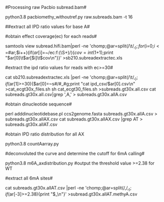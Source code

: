 #Processing raw Pacbio subread.bam#

python3.8 pacbiomethy_withoutref.py raw.subreads.bam -t 16

##extract all IPD ratio values for base A#

#obtain effect coverage(ec) for each reads#

samtools view subread.hifi.bam|perl -ne 'chomp;@ar=split(/\t/,$_);for($i=0;$i<=$#ar;$i++){if($ar[$i]=~/ec:f:(\S+)/){$cov=int($1+1);print "$ar[0]\t$ar[$i]\t$cov\n"}}' >sb210.subreadextractec.xls 

#extract the ipd ratio values for reads with ec>=30#

cat sb210.subreadextractec.xls |perl -ne 'chomp;@ar=split(/\t/,$_);if($ar[1]>=30){$ar[0]=~s#/#_#g;print "cat ipd_csv/$ar[0].csv\n" >cat_ecgt30x_files.sh
sh cat_ecgt30_files.sh >subreads.gt30x.all.csv
cat subreads.gt30x.all.csv|grep ',A,' > subreads.gt30x.allA.csv

#obtain dinucleotide sequence#

perl adddinucleotidebase.pl ccs2genome.fasta subreads.gt30x.allA.csv > subreads.gt30x.allAX.csv
cat subreads.gt30x.allAX.csv |grep AT > subreads.gt30x.allAT.csv

#obtain IPD ratio distribution for all AX

python3.8 countAarray.py

#deconvoluted the curve and determine the cutoff for 6mA calling#

python3.8 m6A_axdistribution.py #output the threshold value >=2.38 for WT

#extract all 6mA sites#

cat subreads.gt30x.allAT.csv |perl -ne 'chomp;@ar=split(/,/,$_);if($ar[-3]>=2.38){print "$_\n"}' >subread.gt30x.allAT.methyA.csv


